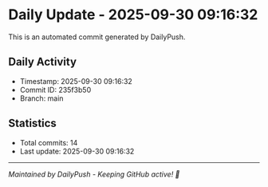 # Daily Update - 2025-09-30 09:16:32

This is an automated commit generated by DailyPush.

## Daily Activity
- Timestamp: 2025-09-30 09:16:32
- Commit ID: 235f3b50
- Branch: main

## Statistics
- Total commits: 14
- Last update: 2025-09-30 09:16:32

---
*Maintained by DailyPush - Keeping GitHub active! 🚀*
